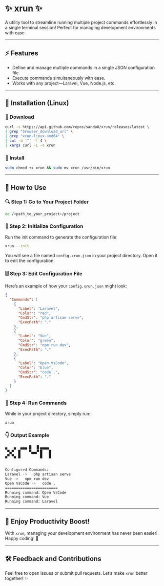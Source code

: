 # ✨ xrun ✨

A utility tool to streamline running multiple project commands effortlessly in a single terminal session! Perfect for managing development environments with ease.

---


## ⚡ Features

- Define and manage multiple commands in a single JSON configuration file.
- Execute commands simultaneously with ease.
- Works with any project—Laravel, Vue, Node.js, etc.

---

## 🔧 Installation (Linux)

### 🔄 Download

```bash
curl -s https://api.github.com/repos/sanda0/xrun/releases/latest \
| grep "browser_download_url" \
| grep "xrun-linux-amd64" \
| cut -d '"' -f 4 \
| xargs curl -L -o xrun
```

### 🔧 Install

```bash
sudo chmod +x xrun && sudo mv xrun /usr/bin/xrun
```

---

## 🚀 How to Use

### 🔍 Step 1: Go to Your Project Folder

```bash
cd /<path_to_your_project>/project
```

### 🔄 Step 2: Initialize Configuration

Run the init command to generate the configuration file:

```bash
xrun --init
```

You will see a file named `config.xrun.json` in your project directory. Open it to edit the configuration.

### 🗄 Step 3: Edit Configuration File

Here’s an example of how your `config.xrun.json` might look:

```json
{
  "Commands": [
    {
      "Label": "Laravel",
      "Color": "red",
      "CmdStr": "php artisan serve",
      "ExecPath": "."
    },
    {
      "Label": "Vue",
      "Color": "green",
      "CmdStr": "npm run dev",
      "ExecPath": "."
    },
    {
      "Label": "Open VsCode",
      "Color": "blue",
      "CmdStr": "code .",
      "ExecPath": "."
    }
  ]
}
```

### 🔀 Step 4: Run Commands

While in your project directory, simply run:

```bash
xrun
```

### 👇 Output Example

```bash
▄   ▄  ▄▄▄ █  ▐▌▄▄▄▄  
 ▀▄▀  █    ▀▄▄▞▘█   █ 
▄▀ ▀▄ █         █   █ 
                        

Configured Commands:
Laravel ->   php artisan serve
Vue ->   npm run dev
Open VsCode ->   code .
========================
Running command: Open VsCode
Running command: Vue
Running command: Laravel

```

---

## 🎉 Enjoy Productivity Boost!

With `xrun`, managing your development environment has never been easier! Happy coding! 🚀

---

## 🛠 Feedback and Contributions

Feel free to open issues or submit pull requests. Let’s make `xrun` better together! ✨

